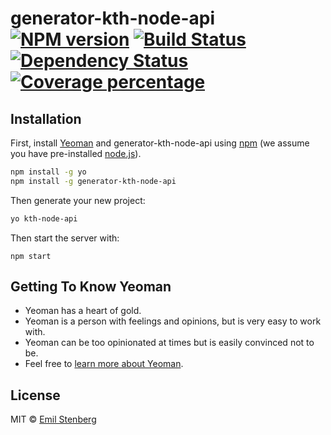 # generator-kth-node-api [![NPM version][npm-image]][npm-url] [![Build Status][travis-image]][travis-url] [![Dependency Status][daviddm-image]][daviddm-url] [![Coverage percentage][coveralls-image]][coveralls-url]
>

## Installation

First, install [Yeoman](http://yeoman.io) and generator-kth-node-api using [npm](https://www.npmjs.com/) (we assume you have pre-installed [node.js](https://nodejs.org/)).

```bash
npm install -g yo
npm install -g generator-kth-node-api
```

Then generate your new project:

```bash
yo kth-node-api
```

Then start the server with:
```
npm start
```

## Getting To Know Yeoman

 * Yeoman has a heart of gold.
 * Yeoman is a person with feelings and opinions, but is very easy to work with.
 * Yeoman can be too opinionated at times but is easily convinced not to be.
 * Feel free to [learn more about Yeoman](http://yeoman.io/).

## License

MIT © [Emil Stenberg]()


[npm-image]: https://badge.fury.io/js/generator-kth-node-api.svg
[npm-url]: https://npmjs.org/package/generator-kth-node-api
[travis-image]: https://travis-ci.org/kth/generator-kth-node-api.svg?branch=master
[travis-url]: https://travis-ci.org/kth/generator-kth-node-api
[daviddm-image]: https://david-dm.org/kth/generator-kth-node-api.svg?theme=shields.io
[daviddm-url]: https://david-dm.org/kth/generator-kth-node-api
[coveralls-image]: https://coveralls.io/repos/kth/generator-kth-node-api/badge.svg
[coveralls-url]: https://coveralls.io/r/kth/generator-kth-node-api

